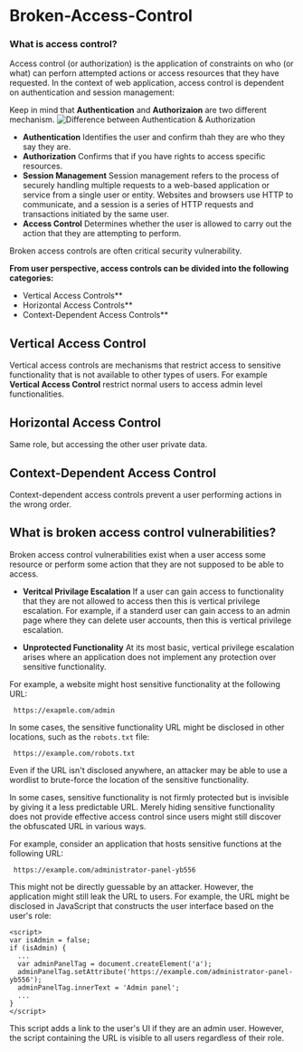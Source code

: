 # Broken-Access-Control
### What is access control?
Access control (or authorization) is the application of constraints on who (or what) can perforn attempted actions or access resources that they have requested. In the context of web application, access control is dependent on authentication and session management:

Keep in mind that **Authentication** and **Authorizaion** are two different mechanism.
![Difference between Authentication & Authorization](https://user-images.githubusercontent.com/52100180/74501222-3fb0b000-4f0b-11ea-9c13-5f4e47d03363.png)
* **Authentication** Identifies the user and confirm thah they are who they say they are.
* **Authorization** Confirms that if you have rights to access specific resources.
* **Session Management** Session management refers to the process of securely handling multiple requests to a web-based application or service from a single user or entity. Websites and browsers use HTTP to communicate, and a session is a series of HTTP requests and transactions initiated by the same user. 
* **Access Control** Determines whether the user is allowed to carry out the action that they are attempting to perform.

Broken access controls are often critical security vulnerability.

**From user perspective, access controls can be divided into the following categories:**
* Vertical Access Controls**
* Horizontal Access Controls**
* Context-Dependent Access Controls**

## Vertical Access Control
Vertical access controls are mechanisms that restrict access to sensitive functionality that is not available to other types of users. For example **Vertical Access Control** restrict normal users to access admin level functionalities.

## Horizontal Access Control
Same role, but accessing the other user private data.

## Context-Dependent Access Control
Context-dependent access controls prevent a user performing actions in the wrong order.

## What is broken access control vulnerabilities?
Broken access control vulnerabilities exist when a user access some resource or perform some action that they are not supposed to be able to access. 

* **Veritcal Privilage Escalation**
If a user can gain access to functionality that they are not allowed to access then this is vertical privilege escalation. For example, if a standerd user can gain access to an admin page where they can delete user accounts, then this is vertical privilege escalation.

* **Unprotected Functionality**
At its most basic, vertical privilege escalation arises where an application does not implement any protection over sensitive functionality.

For example, a website might host sensitive functionality at the following URL:
```
 https://exapmle.com/admin
 ```
In some cases, the sensitive functionality URL might be disclosed in other locations, such as the `robots.txt` file: 
```
 https://example.com/robots.txt
 ```
Even if the URL isn't disclosed anywhere, an attacker may be able to use a wordlist to brute-force the location of the sensitive functionality.

In some cases, sensitive functionality is not firmly protected but is invisible by giving it a less predictable URL. Merely hiding sensitive functionality does not provide effective access control since users might still discover the obfuscated URL in various ways. 

For example, consider an application that hosts sensitive functions at the following URL:
```
 https://example.com/administrator-panel-yb556 
 ```
This might not be directly guessable by an attacker. However, the application might still leak the URL to users. For example, the URL might be disclosed in JavaScript that constructs the user interface based on the user's role:
```
<script>
var isAdmin = false;
if (isAdmin) {
  ...
  var adminPanelTag = document.createElement('a');
  adminPanelTag.setAttribute('https://example.com/administrator-panel-yb556');
  adminPanelTag.innerText = 'Admin panel';
  ...
}
</script> 
```
This script adds a link to the user's UI if they are an admin user. However, the script containing the URL is visible to all users regardless of their role. 

 
 


